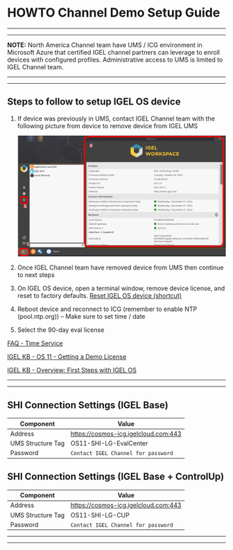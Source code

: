 # HOWTO Channel Demo Setup Guide

----------

----------

**NOTE:** North America Channel team have UMS / ICG environment in Microsoft Azure that certified IGEL channel partners can leverage to enroll devices with configured profiles. Administrative access to UMS is limited to IGEL Channel team.

----------

----------

## Steps to follow to setup IGEL OS device

1. If device was previously in UMS, contact IGEL Channel team with the following picture from device to remove device from IGEL UMS

    ![image01](Images/HOWTO-Channel-Demo-Setup-Guide-01.png)

2. Once IGEL Channel team have removed device from UMS then continue to next steps
3. On IGEL OS device, open a terminal window, remove device license, and reset to factory defaults. [Reset IGEL OS device (shortcut)](https://igel-community.github.io/IGEL-Docs-v02/Docs/HOWTO-Remove-IGEL-Device-License/#reset-igel-os-device-shortcut)
4. Reboot device and reconnect to ICG (remember to enable NTP (pool.ntp.org)) – Make sure to set time / date
5. Select the 90-day eval license

[FAQ - Time Service](https://igel-community.github.io/IGEL-Docs-v02/Docs/HOWTO-COSMOS/#faq-time-service)

[IGEL KB - OS 11 - Getting a Demo License](https://kb.igel.com/licensesmore-igelos11/en/getting-a-demo-license-10334222.html)

[IGEL KB - Overview: First Steps with IGEL OS](https://kb.igel.com/igelos-11.08/en/overview-first-steps-with-igel-os-11-63802221.html)

<!---
This is a comment section
### Steps to get a demo license for OS 12

- Boot device
- Skip -- Let's connect to the company network
- Skip -- Use the one-time password to onboard this device?
- Obtain IGEL OS 12 Evaluation License -- Are you implementing as IGEL solution for your company? (This is 90 a day day evaluation license)
- Reboot
-->

----------

----------


## SHI Connection Settings (IGEL Base)

| Component | Value |
|-----------|-------|
| Address | https://cosmos-icg.igelcloud.com:443 |
| UMS Structure Tag | OS11-SHI-LG-EvalCenter |
| Password | `Contact IGEL Channel for password` |

<!---
| Password | SHI-LG-EvalCenter |
-->

## SHI Connection Settings (IGEL Base + ControlUp)

| Component | Value |
|-----------|-------|
| Address | https://cosmos-icg.igelcloud.com:443 |
| UMS Structure Tag | OS11-SHI-LG-CUP |
| Password | `Contact IGEL Channel for password` |

<!---
| Password | SHI-LG-EvalCenter |
-->

----------

----------
